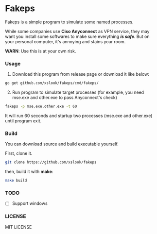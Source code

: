 # Fakeps
Fakeps is a simple program to simulate some named processes.

While some companies use **Ciso Anyconnect** as VPN service, they may want you install some
softwares to make sure everything ***is safe***. But on your personal computer, it's annoying
and stains your room.


**WARN**: Use this is at your own risk.


### Usage
1. Download this program from release page or download it like below:

  ```sh
  go get github.com/xslook/fakeps/cmd/fakeps/
  ```

2. Run program to simulate target processes (for example, you need mse.exe and other.exe to pass Anyconnect's check)

  ```sh
  fakeps -p mse.exe,other.exe -t 60
  ```
  It will run 60 seconds and startup two processes (mse.exe and other.exe) until program exit.


### Build
You can download source and build executable yourself.

First, clone it.
```sh
git clone https://github.com/xslook/fakeps
```

then, build it with **make**:
```sh
make build
```


### TODO

- [ ] Support windows


### LICENSE
MIT LICENSE


